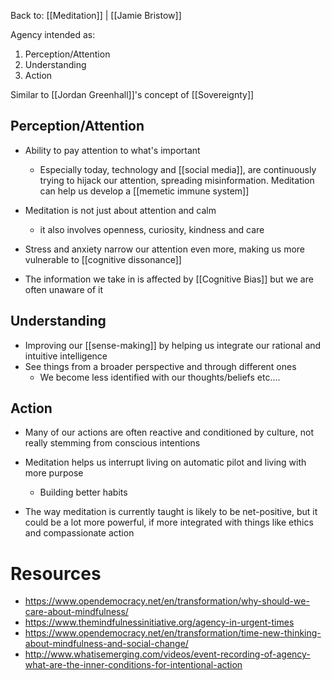 Back to: [[Meditation]] | [[Jamie Bristow]]

Agency intended as:

1. Perception/Attention
2. Understanding
3. Action

Similar to [[Jordan Greenhall]]'s concept of [[Sovereignty]]

## Perception/Attention
- Ability to pay attention to what's important
	- Especially today, technology and [[social media]], are continuously trying to hijack our attention, spreading misinformation. Meditation can help us develop a [[memetic immune system]] 

- Meditation is not just about attention and calm
	- it also involves openness, curiosity, kindness and care

- Stress and anxiety narrow our attention even more, making us more vulnerable to [[cognitive dissonance]]

- The information we take in is affected by [[Cognitive Bias]] but we are often unaware of it

## Understanding
- Improving our [[sense-making]] by helping us integrate our rational and intuitive intelligence
- See things from a broader perspective and through different ones
	- We become less identified with our thoughts/beliefs etc....

## Action
- Many of our actions are often reactive and conditioned by culture, not really stemming from conscious intentions
- Meditation helps us interrupt living on automatic pilot and living with more purpose
	- Building better habits

- The way meditation is currently taught is likely to be net-positive, but it could be a lot more powerful, if more integrated with things like ethics and compassionate action

# Resources
- https://www.opendemocracy.net/en/transformation/why-should-we-care-about-mindfulness/
- https://www.themindfulnessinitiative.org/agency-in-urgent-times
- https://www.opendemocracy.net/en/transformation/time-new-thinking-about-mindfulness-and-social-change/
- http://www.whatisemerging.com/videos/event-recording-of-agency-what-are-the-inner-conditions-for-intentional-action